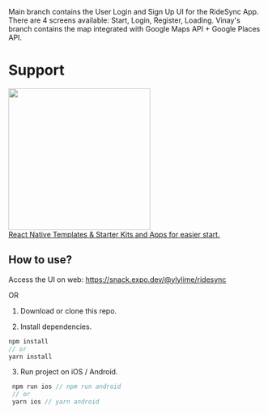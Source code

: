 
Main branch contains the User Login and Sign Up UI for the RideSync App. There are 4 screens available: Start, Login, Register, Loading.
Vinay's branch contains the map integrated with Google Maps API + Google Places API.

# Support

<a href="https://reactnativemarket.com/" rel="nofollow" target="_blank">
  <img src="https://raw.githubusercontent.com/venits/react-native-market/master/assets/banner.png" width="280"><br />
  React Native Templates & Starter Kits and Apps for easier start.
</a>

## How to use?

Access the UI on web:
https://snack.expo.dev/@ylylime/ridesync

OR 

1. Download or clone this repo.

2. Install dependencies.

```js
npm install
// or
yarn install
```

3. Run project on iOS / Android.

```js
 npm run ios // npm run android
 // or
 yarn ios // yarn android
```


